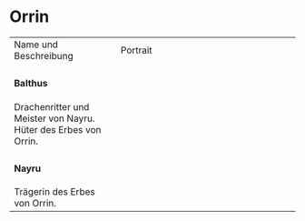 # Orrin

<table>
<tr><td>Name und Beschreibung</td><td width="300">Portrait</td></tr>
<tr><td><h4>Balthus</h4> Drachenritter und Meister von Nayru. Hüter des Erbes von Orrin.</td><td></td></tr>
<tr><td><h4>Nayru</h4> Trägerin des Erbes von Orrin.</td><td><img src="nayru.png" alt="" /></td></tr>
</table>